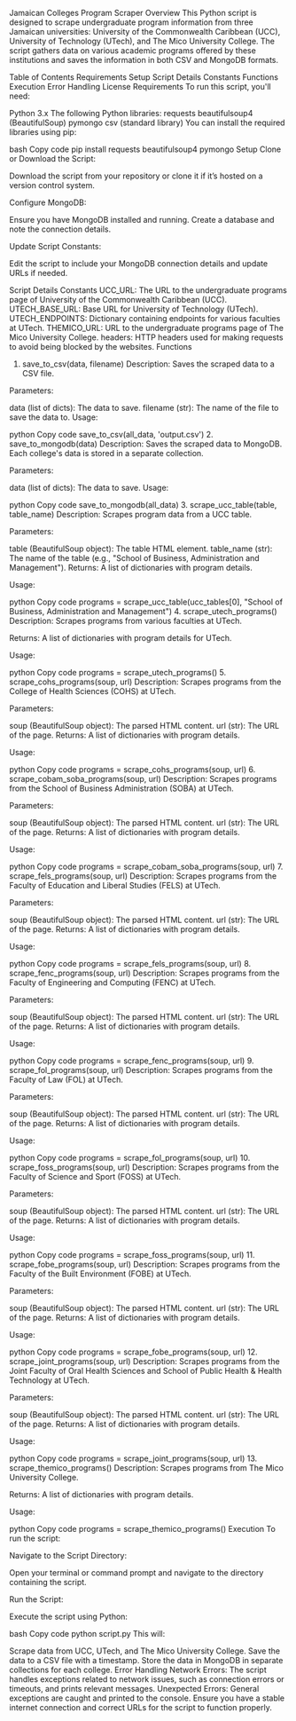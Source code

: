 Jamaican Colleges Program Scraper
Overview
This Python script is designed to scrape undergraduate program information from three Jamaican universities: University of the Commonwealth Caribbean (UCC), University of Technology (UTech), and The Mico University College. The script gathers data on various academic programs offered by these institutions and saves the information in both CSV and MongoDB formats.

Table of Contents
Requirements
Setup
Script Details
Constants
Functions
Execution
Error Handling
License
Requirements
To run this script, you'll need:

Python 3.x
The following Python libraries:
requests
beautifulsoup4 (BeautifulSoup)
pymongo
csv (standard library)
You can install the required libraries using pip:

bash
Copy code
pip install requests beautifulsoup4 pymongo
Setup
Clone or Download the Script:

Download the script from your repository or clone it if it’s hosted on a version control system.

Configure MongoDB:

Ensure you have MongoDB installed and running. Create a database and note the connection details.

Update Script Constants:

Edit the script to include your MongoDB connection details and update URLs if needed.

Script Details
Constants
UCC_URL: The URL to the undergraduate programs page of University of the Commonwealth Caribbean (UCC).
UTECH_BASE_URL: Base URL for University of Technology (UTech).
UTECH_ENDPOINTS: Dictionary containing endpoints for various faculties at UTech.
THEMICO_URL: URL to the undergraduate programs page of The Mico University College.
headers: HTTP headers used for making requests to avoid being blocked by the websites.
Functions
1. save_to_csv(data, filename)
Description: Saves the scraped data to a CSV file.

Parameters:

data (list of dicts): The data to save.
filename (str): The name of the file to save the data to.
Usage:

python
Copy code
save_to_csv(all_data, 'output.csv')
2. save_to_mongodb(data)
Description: Saves the scraped data to MongoDB. Each college's data is stored in a separate collection.

Parameters:

data (list of dicts): The data to save.
Usage:

python
Copy code
save_to_mongodb(all_data)
3. scrape_ucc_table(table, table_name)
Description: Scrapes program data from a UCC table.

Parameters:

table (BeautifulSoup object): The table HTML element.
table_name (str): The name of the table (e.g., "School of Business, Administration and Management").
Returns: A list of dictionaries with program details.

Usage:

python
Copy code
programs = scrape_ucc_table(ucc_tables[0], "School of Business, Administration and Management")
4. scrape_utech_programs()
Description: Scrapes programs from various faculties at UTech.

Returns: A list of dictionaries with program details for UTech.

Usage:

python
Copy code
programs = scrape_utech_programs()
5. scrape_cohs_programs(soup, url)
Description: Scrapes programs from the College of Health Sciences (COHS) at UTech.

Parameters:

soup (BeautifulSoup object): The parsed HTML content.
url (str): The URL of the page.
Returns: A list of dictionaries with program details.

Usage:

python
Copy code
programs = scrape_cohs_programs(soup, url)
6. scrape_cobam_soba_programs(soup, url)
Description: Scrapes programs from the School of Business Administration (SOBA) at UTech.

Parameters:

soup (BeautifulSoup object): The parsed HTML content.
url (str): The URL of the page.
Returns: A list of dictionaries with program details.

Usage:

python
Copy code
programs = scrape_cobam_soba_programs(soup, url)
7. scrape_fels_programs(soup, url)
Description: Scrapes programs from the Faculty of Education and Liberal Studies (FELS) at UTech.

Parameters:

soup (BeautifulSoup object): The parsed HTML content.
url (str): The URL of the page.
Returns: A list of dictionaries with program details.

Usage:

python
Copy code
programs = scrape_fels_programs(soup, url)
8. scrape_fenc_programs(soup, url)
Description: Scrapes programs from the Faculty of Engineering and Computing (FENC) at UTech.

Parameters:

soup (BeautifulSoup object): The parsed HTML content.
url (str): The URL of the page.
Returns: A list of dictionaries with program details.

Usage:

python
Copy code
programs = scrape_fenc_programs(soup, url)
9. scrape_fol_programs(soup, url)
Description: Scrapes programs from the Faculty of Law (FOL) at UTech.

Parameters:

soup (BeautifulSoup object): The parsed HTML content.
url (str): The URL of the page.
Returns: A list of dictionaries with program details.

Usage:

python
Copy code
programs = scrape_fol_programs(soup, url)
10. scrape_foss_programs(soup, url)
Description: Scrapes programs from the Faculty of Science and Sport (FOSS) at UTech.

Parameters:

soup (BeautifulSoup object): The parsed HTML content.
url (str): The URL of the page.
Returns: A list of dictionaries with program details.

Usage:

python
Copy code
programs = scrape_foss_programs(soup, url)
11. scrape_fobe_programs(soup, url)
Description: Scrapes programs from the Faculty of the Built Environment (FOBE) at UTech.

Parameters:

soup (BeautifulSoup object): The parsed HTML content.
url (str): The URL of the page.
Returns: A list of dictionaries with program details.

Usage:

python
Copy code
programs = scrape_fobe_programs(soup, url)
12. scrape_joint_programs(soup, url)
Description: Scrapes programs from the Joint Faculty of Oral Health Sciences and School of Public Health & Health Technology at UTech.

Parameters:

soup (BeautifulSoup object): The parsed HTML content.
url (str): The URL of the page.
Returns: A list of dictionaries with program details.

Usage:

python
Copy code
programs = scrape_joint_programs(soup, url)
13. scrape_themico_programs()
Description: Scrapes programs from The Mico University College.

Returns: A list of dictionaries with program details.

Usage:

python
Copy code
programs = scrape_themico_programs()
Execution
To run the script:

Navigate to the Script Directory:

Open your terminal or command prompt and navigate to the directory containing the script.

Run the Script:

Execute the script using Python:

bash
Copy code
python script.py
This will:

Scrape data from UCC, UTech, and The Mico University College.
Save the data to a CSV file with a timestamp.
Store the data in MongoDB in separate collections for each college.
Error Handling
Network Errors: The script handles exceptions related to network issues, such as connection errors or timeouts, and prints relevant messages.
Unexpected Errors: General exceptions are caught and printed to the console.
Ensure you have a stable internet connection and correct URLs for the script to function properly.